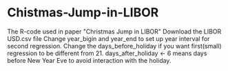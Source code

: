 # Chistmas-Jump-in-LIBOR
The R-code used in paper "Christmas Jump in LIBOR"
Download the LIBOR USD.csv file
Change year_bigin and year_end to set up year interval for second regression. Change the days_before_holiday if you want 
first(small) regression to be different from 21. days_after_holiday <- 6 means days before New Year Eve to avoid interaction with
the holiday.

